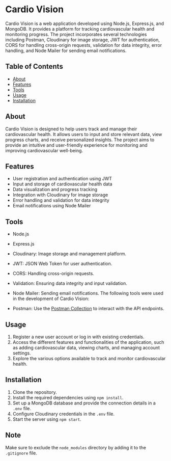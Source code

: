 # Cardio Vision

Cardio Vision is a web application developed using Node.js, Express.js, and MongoDB. It provides a platform for tracking cardiovascular health and monitoring progress. The project incorporates several technologies including Postman, Cloudinary for image storage, JWT for authentication, CORS for handling cross-origin requests, validation for data integrity, error handling, and Node Mailer for sending email notifications.


## Table of Contents

- [About](#about)
- [Features](#features)
- [Tools](#tools)
- [Usage](#usage)
- [Installation](#installation)



## About

Cardio Vision is designed to help users track and manage their cardiovascular health. It allows users to input and store relevant data, view progress charts, and receive personalized insights. The project aims to provide an intuitive and user-friendly experience for monitoring and improving cardiovascular well-being.

## Features

- User registration and authentication using JWT
- Input and storage of cardiovascular health data
- Data visualization and progress tracking
- Integration with Cloudinary for image storage
- Error handling and validation for data integrity
- Email notifications using Node Mailer


## Tools

- Node.js
- Express.js
- Cloudinary: Image storage and management platform.
- JWT: JSON Web Token for user authentication.
- CORS: Handling cross-origin requests.
- Validation: Ensuring data integrity and input validation.
- Node Mailer: Sending email notifications.
The following tools were used in the development of Cardio Vision:

- Postman: Use the [Postman Collection](/path/to/Cardio-Vision.postman_collection.json) to interact with the API endpoints.


## Usage

1. Register a new user account or log in with existing credentials.
2. Access the different features and functionalities of the application, such as adding cardiovascular data, viewing charts, and managing account settings.
3. Explore the various options available to track and monitor cardiovascular health.

## Installation

1. Clone the repository.
2. Install the required dependencies using `npm install`.
3. Set up a MongoDB database and provide the connection details in a `.env` file.
4. Configure Cloudinary credentials in the `.env` file.
5. Start the server using `npm start`.

## Note

Make sure to exclude the `node_modules` directory by adding it to the `.gitignore` file.


